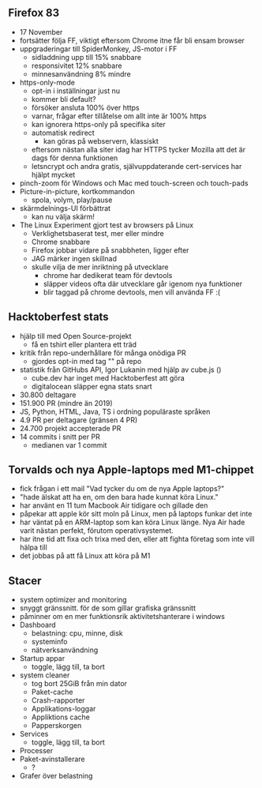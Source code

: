 ## Firefox 83
- 17 November
- fortsätter följa FF, viktigt eftersom Chrome itne får bli ensam browser
- uppgraderingar till SpiderMonkey, JS-motor i FF
  - sidladdning upp till 15% snabbare
  - responsivitet 12% snabbare
  - minnesanvändning 8% mindre
- https-only-mode
  - opt-in i inställningar just nu
  - kommer bli default?
  - försöker ansluta 100% över https
  - varnar, frågar efter tillåtelse om allt inte är 100% https
  - kan ignorera https-only på specifika siter
  - automatisk redirect
    - kan göras på webservern, klassiskt
  - eftersom nästan alla siter idag har HTTPS tycker Mozilla att det är dags för denna funktionen
  - letsncrypt och andra gratis, självuppdaterande cert-services har hjälpt mycket
- pinch-zoom för Windows och Mac med touch-screen och touch-pads
- Picture-in-picture, kortkommandon
  - spola, volym, play/pause
- skärmdelnings-UI förbättrat
  - kan nu välja skärm!
- The Linux Experiment gjort test av browsers på Linux
  - Verklighetsbaserat test, mer eller mindre
  - Chrome snabbare
  - Firefox jobbar vidare på snabbheten, ligger efter
  - JAG märker ingen skillnad
  - skulle vilja de mer inriktning på utvecklare
    - chrome har dedikerat team för devtools
    - släpper videos ofta där utvecklare går igenom nya funktioner
    - blir taggad på chrome devtools, men vill använda FF :(


## Hacktoberfest stats
- hjälp till med Open Source-projekt
  - få en tshirt eller plantera ett träd
- kritik från repo-underhållare för många onödiga PR
  - gjordes opt-in med tag "" på repo
- statistik från GitHubs API, Igor Lukanin med hjälp av cube.js ()
  - cube.dev har inget med Hacktoberfest att göra
  - digitalocean släpper egna stats snart
- 30.800 deltagare
- 151.900 PR (mindre än 2019)
- JS, Python, HTML, Java, TS i ordning populäraste språken
- 4.9 PR per deltagare (gränsen 4 PR)
- 24.700 projekt accepterade PR
- 14 commits i snitt per PR
  - medianen var 1 commit

## Torvalds och nya Apple-laptops med M1-chippet
- fick frågan i ett mail "Vad tycker du om de nya Apple laptops?"
- "hade älskat att ha en, om den bara hade kunnat köra Linux."
- har använt en 11 tum Macbook Air tidigare och gillade den
- påpekar att apple kör sitt moln på Linux, men på laptops funkar det inte
- har väntat på en ARM-laptop som kan köra Linux länge. Nya Air hade varit nästan perfekt, förutom operativsystemet.
- har itne tid att fixa och trixa med den, eller att fighta företag som inte vill hälpa till
- det jobbas på att få Linux att köra på M1


## Stacer
- system optimizer and monitoring
- snyggt gränssnitt. för de som gillar grafiska gränssnitt
- påminner om en mer funktionsrik aktivitetshanterare i windows
- Dashboard
  - belastning: cpu, minne, disk
  - systeminfo
  - nätverksanvändning
- Startup appar
  - toggle, lägg till, ta bort
- system cleaner
  - tog bort 25GiB från min dator
  - Paket-cache
  - Crash-rapporter
  - Applikations-loggar
  - Appliktions cache
  - Papperskorgen
- Services
  - toggle, lägg till, ta bort
- Processer
- Paket-avinstallerare
  - ?
- Grafer över belastning
